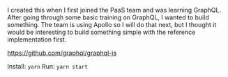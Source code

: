 I created this when I first joined the PaaS team and was learning GraphQL.
After going through some basic training on GraphQL, I wanted to build something.
The team is using Apollo so I will do that next, but I thought it would be interesting to build
something simple with the reference implementation first.

https://github.com/graphql/graphql-js

Install: `yarn`
Run: `yarn start`
